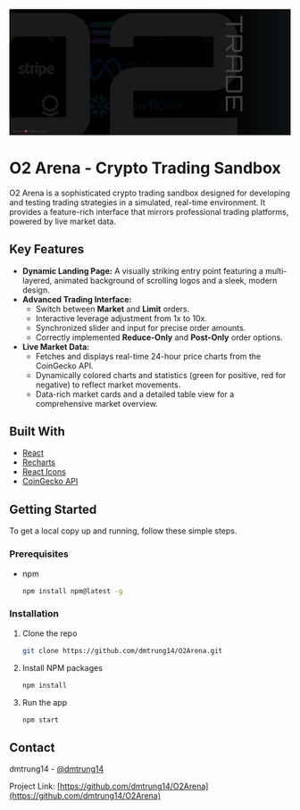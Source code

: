 <img src="./public/banner.png" alt="Logo"/>

# O2 Arena - Crypto Trading Sandbox

O2 Arena is a sophisticated crypto trading sandbox designed for developing and testing trading strategies in a simulated, real-time environment. It provides a feature-rich interface that mirrors professional trading platforms, powered by live market data.

## Key Features

- **Dynamic Landing Page:** A visually striking entry point featuring a multi-layered, animated background of scrolling logos and a sleek, modern design.
- **Advanced Trading Interface:**
  - Switch between **Market** and **Limit** orders.
  - Interactive leverage adjustment from 1x to 10x.
  - Synchronized slider and input for precise order amounts.
  - Correctly implemented **Reduce-Only** and **Post-Only** order options.
- **Live Market Data:**
  - Fetches and displays real-time 24-hour price charts from the CoinGecko API.
  - Dynamically colored charts and statistics (green for positive, red for negative) to reflect market movements.
  - Data-rich market cards and a detailed table view for a comprehensive market overview.

## Built With

- [React](https://reactjs.org/)
- [Recharts](https://recharts.org/)
- [React Icons](https://react-icons.github.io/react-icons/)
- [CoinGecko API](https://www.coingecko.com/en/api)

## Getting Started

To get a local copy up and running, follow these simple steps.

### Prerequisites

- npm
  ```sh
  npm install npm@latest -g
  ```

### Installation

1. Clone the repo
   ```sh
   git clone https://github.com/dmtrung14/O2Arena.git
   ```
2. Install NPM packages
   ```sh
   npm install
   ```
3. Run the app
   ```sh
   npm start
   ```

## Contact

dmtrung14 - [@dmtrung14](https://github.com/dmtrung14)

Project Link: [https://github.com/dmtrung14/O2Arena](https://github.com/dmtrung14/O2Arena)
